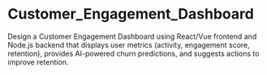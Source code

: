 # Customer_Engagement_Dashboard
Design a Customer Engagement Dashboard using React/Vue frontend and Node.js backend that displays user metrics (activity, engagement score, retention), provides AI-powered churn predictions, and suggests actions to improve retention.
